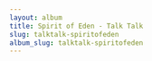 ```yaml
---
layout: album
title: Spirit of Eden - Talk Talk
slug: talktalk-spiritofeden
album_slug: talktalk-spiritofeden
---
```

